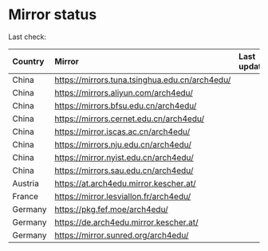<script src="./time.js"></script>
# Mirror status
Last check: <script type="text/javascript">localize(1706811657.4598477);</script>

|Country|Mirror|Last update|
|:------|:-----|:----------|
|China|https://mirrors.tuna.tsinghua.edu.cn/arch4edu/|<script type="text/javascript">localize(1706769131);</script>|
|China|https://mirrors.aliyun.com/arch4edu/|<script type="text/javascript">localize(1706769131);</script>|
|China|https://mirrors.bfsu.edu.cn/arch4edu/|<script type="text/javascript">localize(1706769131);</script>|
|China|https://mirrors.cernet.edu.cn/arch4edu/|<script type="text/javascript">localize(1706769131);</script>|
|China|https://mirror.iscas.ac.cn/arch4edu/|<script type="text/javascript">localize(1706769131);</script>|
|China|https://mirrors.nju.edu.cn/arch4edu/|<script type="text/javascript">localize(1706725561);</script>|
|China|https://mirror.nyist.edu.cn/arch4edu/|<script type="text/javascript">localize(1706769131);</script>|
|China|https://mirrors.sau.edu.cn/arch4edu/|<script type="text/javascript">localize(1706769131);</script>|
|Austria|https://at.arch4edu.mirror.kescher.at/|<script type="text/javascript">localize(1706769131);</script>|
|France|https://mirror.lesviallon.fr/arch4edu/|<script type="text/javascript">localize(1706769131);</script>|
|Germany|https://pkg.fef.moe/arch4edu/|<script type="text/javascript">localize(1706769131);</script>|
|Germany|https://de.arch4edu.mirror.kescher.at/|<script type="text/javascript">localize(1706769131);</script>|
|Germany|https://mirror.sunred.org/arch4edu/|<script type="text/javascript">localize(1706769131);</script>|

<script src="./tablefilter/tablefilter.js"></script>
<script src="./table.js"></script>